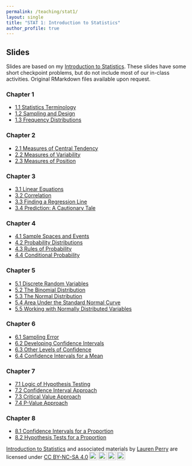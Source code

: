 ```yaml
---
permalink: /teaching/stat1/
layout: single
title: "STAT 1: Introduction to Statistics"
author_profile: true
---
```


## Slides

Slides are based on my [Introduction to Statistics](https://bookdown.org/lgpperry/introstats/). These slides have some short checkpoint problems, but do not include most of our in-class activities. Original RMarkdown files available upon request. 

### Chapter 1
- <a href="https://lgpperry.github.io/teaching/stat1/slides/1_1-Statistics-Terminology.html" target="blank">1.1 Statistics Terminology</a>
- <a href="https://lgpperry.github.io/teaching/stat1/slides/1_2-Sampling-Design.html" target="blank">1.2 Sampling and Design</a>
- <a href="https://lgpperry.github.io/teaching/stat1/slides/1_3-Frequency-Distributions.html" target="blank">1.3 Frequency Distributions</a>

### Chapter 2
- <a href="https://lgpperry.github.io/teaching/stat1/slides/2_2-Central-Tendency.html" target="blank">2.1 Measures of Central Tendency</a>
- <a href="https://lgpperry.github.io/teaching/stat1/slides/2_3-Variability.html" target="blank">2.2 Measures of Variability</a>
- <a href="https://lgpperry.github.io/teaching/stat1/slides/2_4-Position.html" target="blank">2.3 Measures of Position</a>

### Chapter 3
- <a href="https://lgpperry.github.io/teaching/stat1/slides/3_2-Linear-Equations.html" target="blank">3.1 Linear Equations</a>
- <a href="https://lgpperry.github.io/teaching/stat1/slides/3_3-Correlation.html" target="blank">3.2 Correlation</a>
- <a href="https://lgpperry.github.io/teaching/stat1/slides/3_4-Finding-Regression-Line.html" target="blank">3.3 Finding a Regression Line</a>
- <a href="https://lgpperry.github.io/teaching/stat1/slides/3_5-Prediction" target="blank">3.4 Prediction: A Cautionary Tale</a>

### Chapter 4
- <a href="https://lgpperry.github.io/teaching/stat1/slides/4_2-Sample-Spaces-and-Events.html" target="blank">4.1 Sample Spaces and Events</a>
- <a href="https://lgpperry.github.io/teaching/stat1/slides/4_3-Probability-Distributions.html" target="blank">4.2 Probability Distributions</a>
- <a href="https://lgpperry.github.io/teaching/stat1/slides/4_4-Probability-Rules.html" target="blank">4.3 Rules of Probability</a>
- <a href="https://lgpperry.github.io/teaching/stat1/slides/4_5-Conditional-Probability.html" target="blank">4.4 Conditional Probability</a>

### Chapter 5
- <a href="https://lgpperry.github.io/teaching/stat1/slides/5_2-Discrete-Random-Variables.html" target="blank">5.1 Discrete Random Variables</a>
- <a href="https://lgpperry.github.io/teaching/stat1/slides/5_3-Binomial-Distribution.html" target="blank">5.2 The Binomial Distribution</a>
- <a href="https://lgpperry.github.io/teaching/stat1/slides/5_4-Normal-Distribution.html" target="blank">5.3 The Normal Distribution</a>
- <a href="https://lgpperry.github.io/teaching/stat1/slides/5_5-Area-Under-Standard-Normal.html" target="blank">5.4 Area Under the Standard Normal Curve</a>
- <a href="https://lgpperry.github.io/teaching/stat1/slides/5_6-Working-with-Normal.html" target="blank">5.5 Working with Normally Distributed Variables</a>

### Chapter 6
- <a href="https://lgpperry.github.io/teaching/stat1/slides/6_2-Sampling-Error.html" target="blank">6.1 Sampling Error</a>
- <a href="https://lgpperry.github.io/teaching/stat1/slides/6_3-Developing-CIs.html" target="blank">6.2 Developing Confidence Intervals</a>
- <a href="https://lgpperry.github.io/teaching/stat1/slides/6_4-Other-Levels-of-Confidences.html" target="blank">6.3 Other Levels of Confidence</a>
- <a href="https://lgpperry.github.io/teaching/stat1/slides/6_5-CIs-for-a-Mean.html" target="blank">6.4 Confidence Intervals for a Mean</a>

### Chapter 7

- <a href="https://lgpperry.github.io/teaching/stat1/slides/7_2-Logic-of-Hypothesis-Testing.html" target="blank">7.1 Logic of Hypothesis Testing</a>
- <a href="https://lgpperry.github.io/teaching/stat1/slides/7_3-Confidence-Interval-Approach.html" target="blank">7.2 Confidence Interval Approach</a>
- <a href="https://lgpperry.github.io/teaching/stat1/slides/7_4-Critical-Value-Approach.html" target="blank">7.3 Critical Value Approach</a>
- <a href="https://lgpperry.github.io/teaching/stat1/slides/7_5-P-Value-Approach.html" target="blank">7.4 P-Value Approach</a>

### Chapter 8

- <a href="https://lgpperry.github.io/teaching/stat1/slides/8_2-Confidence-Intervals-for-P.html" target="blank">8.1 Confidence Intervals for a Proportion</a>
- <a href="https://lgpperry.github.io/teaching/stat1/slides/8_3-Hypothesis-Tests-for-P.html" target="blank">8.2 Hypothesis Tests for a Proportion</a>

<p xmlns:cc="http://creativecommons.org/ns#" xmlns:dct="http://purl.org/dc/terms/"><a property="dct:title" rel="cc:attributionURL" href="https://bookdown.org/lgpperry/introstats/">Introduction to Statistics</a> and associated materials by <a rel="cc:attributionURL dct:creator" property="cc:attributionName" href="https://lgpperry.github.io/">Lauren Perry</a> are licensed under <a href="https://creativecommons.org/licenses/by-nc-sa/4.0/?ref=chooser-v1" target="_blank" rel="license noopener noreferrer" style="display:inline-block;">CC BY-NC-SA 4.0<img style="height:22px!important;margin-left:3px;vertical-align:text-bottom;" src="https://mirrors.creativecommons.org/presskit/icons/cc.svg?ref=chooser-v1" alt=""><img style="height:22px!important;margin-left:3px;vertical-align:text-bottom;" src="https://mirrors.creativecommons.org/presskit/icons/by.svg?ref=chooser-v1" alt=""><img style="height:22px!important;margin-left:3px;vertical-align:text-bottom;" src="https://mirrors.creativecommons.org/presskit/icons/nc.svg?ref=chooser-v1" alt=""><img style="height:22px!important;margin-left:3px;vertical-align:text-bottom;" src="https://mirrors.creativecommons.org/presskit/icons/sa.svg?ref=chooser-v1" alt=""></a></p>
